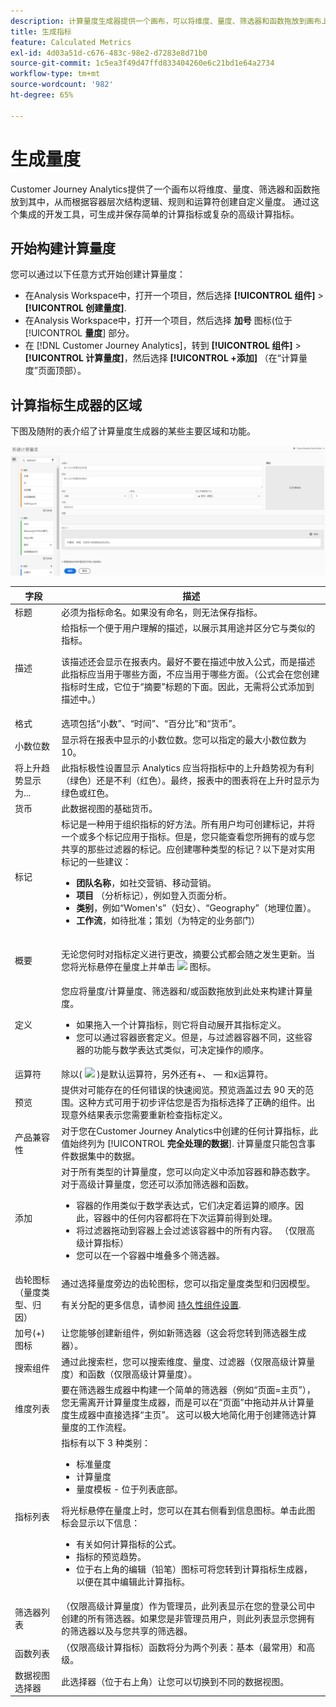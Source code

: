 ```yaml
---
description: 计算量度生成器提供一个画布，可以将维度、量度、筛选器和函数拖放到画布上，以基于容器层次结构逻辑、规则和运算符创建自定义量度。通过此集成式开发工具，您可以生成并保存简单的计算量度或复杂的高级计算量度。
title: 生成指标
feature: Calculated Metrics
exl-id: 4d03a51d-c676-483c-98e2-d7283e8d71b0
source-git-commit: 1c5ea3f49d47ffd833404260e6c21bd1e64a2734
workflow-type: tm+mt
source-wordcount: '982'
ht-degree: 65%

---
```


# 生成量度

Customer Journey Analytics提供了一个画布以将维度、量度、筛选器和函数拖放到其中，从而根据容器层次结构逻辑、规则和运算符创建自定义量度。 通过这个集成的开发工具，可生成并保存简单的计算指标或复杂的高级计算指标。

## 开始构建计算量度

您可以通过以下任意方式开始创建计算量度：

* 在Analysis Workspace中，打开一个项目，然后选择 **[!UICONTROL 组件]** > **[!UICONTROL 创建量度]**.
* 在Analysis Workspace中，打开一个项目，然后选择 **加号** 图标(位于 [!UICONTROL **量度**] 部分。
* 在 [!DNL Customer Journey Analytics]，转到 **[!UICONTROL 组件]** > **[!UICONTROL 计算量度]**，然后选择 **[!UICONTROL +添加]** （在“计算量度”页面顶部）。

## 计算指标生成器的区域

下图及随附的表介绍了计算量度生成器的某些主要区域和功能。

![](assets/cm_builder_ui.png)

| 字段 | 描述 |
| --- | --- |
| 标题 | 必须为指标命名。如果没有命名，则无法保存指标。 |
| 描述 | 给指标一个便于用户理解的描述，以展示其用途并区分它与类似的指标。 <p>该描述还会显示在报表内。最好不要在描述中放入公式，而是描述此指标应当用于哪些方面，不应当用于哪些方面。（公式会在您创建指标时生成，它位于“摘要”标题的下面。因此，无需将公式添加到描述中。） </p> |
| 格式 | 选项包括“小数”、“时间”、“百分比”和“货币”。 |
| 小数位数 | 显示将在报表中显示的小数位数。您可以指定的最大小数位数为 10。 |
| 将上升趋势显示为... | 此指标极性设置显示 Analytics 应当将指标中的上升趋势视为有利（绿色）还是不利（红色）。最终，报表中的图表将在上升时显示为绿色或红色。 |
| 货币 | 此数据视图的基础货币。 |
| 标记 | 标记是一种用于组织指标的好方法。所有用户均可创建标记，并将一个或多个标记应用于指标。但是，您只能查看您所拥有的或与您共享的那些过滤器的标记。应创建哪种类型的标记？以下是对实用标记的一些建议：<ul><li>**团队名称**，如社交营销、移动营销。</li><li>**项目** （分析标记），例如登入页面分析。</li><li>**类别**，例如“Women&#39;s”（妇女）、“Geography”（地理位置）。</li><li>**工作流**，如待批准；策划（为特定的业务部门）</li></ul> |
| 概要 | <p>无论您何时对指标定义进行更改，摘要公式都会随之发生更新。当您将光标悬停在量度上并单击 <img placement="inline"  src="https://spectrum.adobe.com/static/icons/workflow_18/Smock_Info_18_N.svg" id="image_BDA0EAF89C19440CB02AE248BA3F968E" /> 图标。 </p> |
| 定义 | 您应将量度/计算量度、筛选器和/或函数拖放到此处来构建计算量度。 <ul><li>如果拖入一个计算指标，则它将自动展开其指标定义。 </li> <li>您可以通过容器嵌套定义。但是，与过滤器容器不同，这些容器的功能与数学表达式类似，可决定操作的顺序。 </li> </ul> |
| 运算符 | 除以( <img placement="inline"  src="https://spectrum.adobe.com/static/icons/workflow_18/Smock_Divide_18_N.svg" width="15" id="image_320D7363DE024BDEB21E44606C8B367F" width="25px" /> )是默认运算符，另外还有+、 — 和x运算符。 |
| 预览 | 提供对可能存在的任何错误的快速阅览。预览涵盖过去 90 天的范围。这种方式可用于初步评估您是否为指标选择了正确的组件。出现意外结果表示您需要重新检查指标定义。 |
| 产品兼容性 | 对于您在Customer Journey Analytics中创建的任何计算指标，此值始终列为 [!UICONTROL **完全处理的数据**]. 计算量度只能包含事件数据集中的数据。 |
| 添加 | 对于所有类型的计算量度，您可以向定义中添加容器和静态数字。对于高级计算量度，您还可以添加筛选器和函数。<ul><li>容器的作用类似于数学表达式，它们决定着运算的顺序。因此，容器中的任何内容都将在下次运算前得到处理。</li><li>将过滤器拖动到容器上会过滤该容器中的所有内容。 （仅限高级计算指标）</li><li>您可以在一个容器中堆叠多个筛选器。</li></ul> |
| 齿轮图标（量度类型、归因） | 通过选择量度旁边的齿轮图标，您可以指定量度类型和归因模型。 <!-- <p>**Note:** Consider the following when updating a component's attribution to a non-default attribution model:</p><ul><li>**When using the component in a report with *a single dimension*:** The component's attribution ignores the allocation model when a non-default attribution model is used.</li><li>**When using the component in a report with *multiple dimensions*:** The component's attribution retains the allocation model when a non-default attribution model is used.</li><li>Multiple dimensions are available only when [exporting data to the cloud](/help/analysis-workspace/export/export-cloud.md).</li></ul> --> <p>有关分配的更多信息，请参阅 [持久性组件设置](/help/data-views/component-settings/persistence.md).</p> |
| 加号(+)图标 | 让您能够创建新组件，例如新筛选器（这会将您转到筛选器生成器）。 |
| 搜索组件 | 通过此搜索栏，您可以搜索维度、量度、过滤器（仅限高级计算量度）和函数（仅限高级计算量度）。 |
| 维度列表 | 要在筛选器生成器中构建一个简单的筛选器（例如“页面=主页”），您无需离开计算量度生成器，而是可以在“页面”中拖动并从计算量度生成器中直接选择“主页”。 这可以极大地简化用于创建筛选计算量度的工作流程。 |
| 指标列表 | 指标有以下 3 种类别：<ul><li>标准量度</li><li>计算量度</li><li>量度模板 - 位于列表底部。</li></ul>将光标悬停在量度上时，您可以在其右侧看到信息图标。单击此图标会显示以下信息：<ul><li>有关如何计算指标的公式。</li><li>指标的预览趋势。</li><li>位于右上角的编辑（铅笔）图标可将您转到计算指标生成器，以便在其中编辑此计算指标。</li></ul> |
| 筛选器列表 | （仅限高级计算量度）作为管理员，此列表显示在您的登录公司中创建的所有筛选器。如果您是非管理员用户，则此列表显示您拥有的筛选器以及与您共享的筛选器。 |
| 函数列表 | （仅限高级计算指标）函数将分为两个列表：基本（最常用）和高级。 |
| 数据视图选择器 | 此选择器（位于右上角）让您可以切换到不同的数据视图。 |
